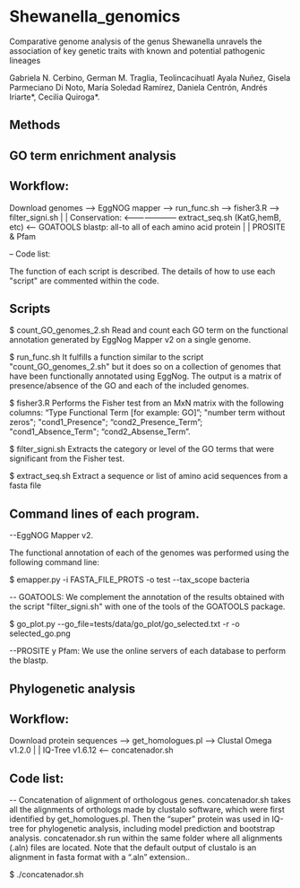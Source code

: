 # Shewanella_genomics
Comparative genome analysis of the genus Shewanella unravels the association of key genetic traits with known and potential pathogenic lineages 

Gabriela N. Cerbino, German M. Traglia, Teolincacihuatl Ayala Nuñez, Gisela Parmeciano Di Noto, María Soledad Ramírez, Daniela Centrón, Andrés Iriarte*, Cecilia Quiroga*.


## Methods

## GO term enrichment analysis

## Workflow:

Download genomes —> EggNOG mapper —> run_func.sh —-> fisher3.R —> filter_signi.sh
								 |
							      	 |
Conservation:   <——————— extract_seq.sh (KatG,hemB, etc)  <— GOATOOLS
   blastp: all-to all of each 
        amino acid protein
        | 
	|
  PROSITE & Pfam

– Code list:

The function of each script is described. The details of how to use each "script" are commented within the code.

## Scripts

$ count_GO_genomes_2.sh
Read and count each GO term on the functional annotation generated by EggNog Mapper v2 on a single genome.

$ run_func.sh
It fulfills a function similar to the script "count_GO_genomes_2.sh" but it does so on a collection of genomes that have been functionally annotated using EggNog. The output is a matrix of presence/absence of the GO and each of the included genomes.

$ fisher3.R
Performs the Fisher test from an MxN matrix with the following columns: “Type Functional Term [for example: GO]”; "number term without zeros"; "cond1_Presence"; “cond2_Presence_Term”; "cond1_Absence_Term"; “cond2_Absense_Term”.

$ filter_signi.sh
Extracts the category or level of the GO terms that were significant from the Fisher test.

$ extract_seq.sh
Extract a sequence or list of amino acid sequences from a fasta file

## Command lines of each program.
 --EggNOG Mapper v2. 

The functional annotation of each of the genomes was performed using the following command line:

$ emapper.py -i FASTA_FILE_PROTS -o test --tax_scope bacteria

 -- GOATOOLS:
We complement the annotation of the results obtained with the script "filter_signi.sh" with one of the tools of the GOATOOLS package.

$ go_plot.py --go_file=tests/data/go_plot/go_selected.txt -r -o selected_go.png

 --PROSITE y Pfam:
We use the online servers of each database to perform the blastp.




## Phylogenetic analysis

 ## Workflow:

Download protein sequences —>  get_homologues.pl  —> Clustal Omega v1.2.0
|
|
IQ-Tree v1.6.12 <— concatenador.sh

## Code list:

 -- Concatenation of alignment of orthologous genes. concatenador.sh takes all the alignments of orthologs made by clustalo software, which were first identified by get_homologues.pl. Then the “super” protein was used in IQ-tree for phylogenetic analysis, including model prediction and bootstrap analysis. concatenador.sh run within the same folder where all alignments (.aln) files are located. Note that the default output of clustalo is an alignment in fasta format with a “.aln” extension..  

$ ./concatenador.sh

